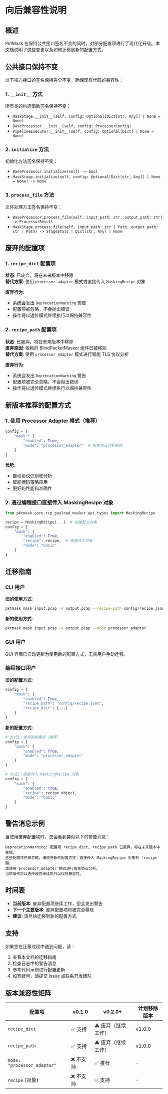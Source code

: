 # 向后兼容性说明

## 概述

PktMask 在保持公共接口签名不变的同时，对部分配置项进行了现代化升级。本文档说明了这些变更以及如何迁移到新的配置方式。

## 公共接口保持不变

以下核心接口的签名保持完全不变，确保现有代码的兼容性：

### 1. `__init__` 方法
所有类的构造函数签名保持不变：
- `MaskStage.__init__(self, config: Optional[Dict[str, Any]] | None = None)`
- `BaseProcessor.__init__(self, config: ProcessorConfig)`
- `PipelineExecutor.__init__(self, config: Optional[Dict] | None = None)`

### 2. `initialize` 方法
初始化方法签名保持不变：
- `BaseProcessor.initialize(self) -> bool`
- `MaskStage.initialize(self, config: Optional[Dict[str, Any]] | None = None) -> None`

### 3. `process_file` 方法
文件处理方法签名保持不变：
- `BaseProcessor.process_file(self, input_path: str, output_path: str) -> ProcessorResult`
- `MaskStage.process_file(self, input_path: str | Path, output_path: str | Path) -> StageStats | Dict[str, Any] | None`

## 废弃的配置项

### 1. `recipe_dict` 配置项

**状态**: 已废弃，将在未来版本中移除  
**替代方案**: 使用 `processor_adapter` 模式或直接传入 `MaskingRecipe` 对象

**废弃行为**:
- 系统会发出 `DeprecationWarning` 警告
- 配置项被忽略，不会抛出错误
- 操作将以透传模式继续执行以保持兼容性

### 2. `recipe_path` 配置项

**状态**: 已废弃，将在未来版本中移除  
**废弃原因**: 依赖的 BlindPacketMasker 组件已被移除  
**替代方案**: 使用 `processor_adapter` 模式进行智能 TLS 协议分析

**废弃行为**:
- 系统会发出 `DeprecationWarning` 警告
- 配置项被完全忽略，不会抛出错误
- 操作将以透传模式继续执行以保持兼容性

## 新版本推荐的配置方式

### 1. 使用 Processor Adapter 模式（推荐）

```python
config = {
    "mask": {
        "enabled": True,
        "mode": "processor_adapter"  # 智能协议分析模式
    }
}
```

**优势**:
- 自动协议识别和分析
- 智能掩码策略应用
- 更好的性能和准确性

### 2. 通过编程接口直接传入 MaskingRecipe 对象

```python
from pktmask.core.tcp_payload_masker.api.types import MaskingRecipe

recipe = MaskingRecipe(...)  # 创建配方对象
config = {
    "mask": {
        "enabled": True,
        "recipe": recipe,  # 直接传入对象
        "mode": "basic"
    }
}
```

## 迁移指南

### CLI 用户

**旧的使用方式**:
```bash
pktmask mask input.pcap -o output.pcap --recipe-path config/recipe.json
```

**新的使用方式**:
```bash
pktmask mask input.pcap -o output.pcap --mode processor_adapter
```

### GUI 用户

GUI 界面已自动更新为使用新的配置方式，无需用户手动迁移。

### 编程接口用户

**旧的配置方式**:
```python
config = {
    "mask": {
        "enabled": True,
        "recipe_path": "config/recipe.json",
        "recipe_dict": {...}
    }
}
```

**新的配置方式**:
```python
# 方式1：使用智能模式（推荐）
config = {
    "mask": {
        "enabled": True,
        "mode": "processor_adapter"
    }
}

# 方式2：直接传入 MaskingRecipe 对象
config = {
    "mask": {
        "enabled": True,
        "recipe": recipe_object,
        "mode": "basic"
    }
}
```

## 警告消息示例

当使用废弃配置项时，您会看到类似以下的警告消息：

```
DeprecationWarning: 配置项 recipe_dict, recipe_path 已废弃，将在未来版本中移除。
这些配置项已被忽略，请使用新的配置方式：直接传入 MaskingRecipe 对象到 'recipe' 键，
或使用 processor_adapter 模式进行智能协议分析。
当前操作将以透传模式继续执行以保持兼容性。
```

## 时间表

- **当前版本**: 废弃配置项继续工作，但会发出警告
- **下一个主要版本**: 废弃配置项将被完全移除
- **建议**: 请尽快迁移到新的配置方式

## 支持

如果您在迁移过程中遇到问题，请：

1. 查看本文档的迁移指南
2. 检查日志中的警告消息
3. 参考代码示例进行配置更新
4. 如有疑问，请提交 issue 或联系开发团队

## 版本兼容性矩阵

| 配置项 | v0.1.0 | v0.2.0+ | 计划移除版本 |
|--------|---------|---------|-------------|
| `recipe_dict` | ✅ 支持 | ⚠️ 废弃（继续工作） | v1.0.0 |
| `recipe_path` | ✅ 支持 | ⚠️ 废弃（继续工作） | v1.0.0 |
| `mode: "processor_adapter"` | ❌ 不支持 | ✅ 推荐 | - |
| `recipe` (对象) | ❌ 不支持 | ✅ 支持 | - |
